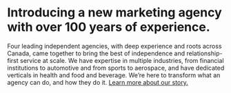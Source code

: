 # Introducing a new marketing agency with over 100 years of experience.

Four leading independent agencies, with deep experience and roots across Canada, came together to bring the best of independence and relationship-first service at scale. We have expertise in multiple industries, from financial institutions to automotive and from sports to aerospace, and have dedicated verticals in health and food and beverage. We’re here to transform what an agency can do, and how they do it. [Learn more about our story.](https://thechangemakers.com/)

